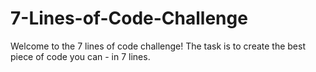 7-Lines-of-Code-Challenge
=========================

Welcome to the 7 lines of code challenge! The task is to create the best piece of code you can - in 7 lines. 
